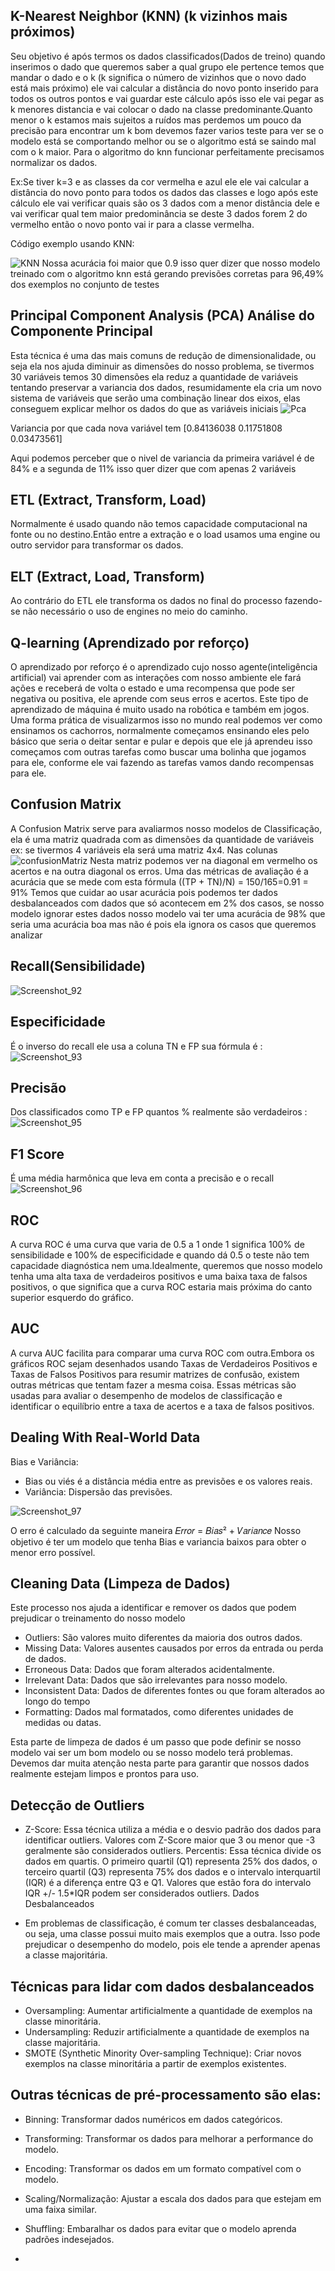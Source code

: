 
## K-Nearest Neighbor (KNN) (k vizinhos mais próximos)
Seu objetivo é após termos os dados classificados(Dados de treino) quando inserimos o dado que queremos saber a qual grupo ele pertence temos que mandar o dado e o k (k significa o número de  vizinhos que o novo dado está mais próximo) ele vai calcular a distância do novo ponto inserido para todos os outros pontos e vai guardar este cálculo após isso ele vai pegar as k menores distancia e vai colocar o dado na classe predominante.Quanto menor o k estamos mais sujeitos a ruídos mas perdemos um pouco da precisão para encontrar um k bom devemos fazer varios teste para ver se o modelo está se comportando melhor ou se o algoritmo está se saindo mal com o k maior.
Para o algoritmo do knn funcionar perfeitamente precisamos normalizar os dados.

Ex:Se  tiver k=3 e as classes da cor vermelha e azul ele ele vai calcular a distância do novo ponto para todos os dados das classes e logo após este cálculo ele vai verificar quais são os 3 dados com a menor distância dele e vai verificar qual tem maior predominância se deste 3 dados forem 2 do vermelho então o novo ponto vai ir para a classe vermelha.

Código exemplo usando KNN:


![KNN](https://github.com/danielcasanova12/Machine-Leaning-Techiniques/assets/119464431/f2f892f7-16ac-452c-b490-d9e7e542ed91)
Nossa acurácia foi maior que 0.9 isso quer dizer que nosso modelo treinado com o algoritmo knn está gerando previsões corretas para 96,49% dos exemplos no conjunto de testes

## Principal Component Analysis (PCA) Análise do Componente Principal
Esta técnica é uma das mais comuns de redução de dimensionalidade, ou seja ela nos ajuda diminuir as dimensões do nosso problema, se tivermos 30 variáveis temos 30 dimensões ela reduz a quantidade de variáveis tentando preservar a variancia dos dados, resumidamente ela cria um novo sistema de variáveis que serão uma combinação linear dos eixos, elas conseguem explicar melhor os dados do que as variáveis iniciais 
![Pca](https://github.com/danielcasanova12/Predicao/assets/119464431/d7905325-dfee-4770-971d-fd777c7c6c0b)

Variancia por que cada nova variável tem  [0.84136038 0.11751808 0.03473561]

Aqui podemos perceber que o nivel de variancia da primeira variável é de 84% e a segunda de 11%
isso quer dizer que com apenas 2 variáveis

## ETL (Extract, Transform, Load)
Normalmente é usado quando não temos capacidade computacional na fonte ou no destino.Então entre a extração e o load usamos uma engine ou outro servidor para transformar os dados.

## ELT (Extract, Load, Transform)
Ao contrário do ETL ele transforma os dados no final do processo fazendo-se não necessário o uso de engines no meio do caminho.


## Q-learning (Aprendizado por reforço)

O aprendizado por reforço é o aprendizado cujo nosso agente(inteligência artificial) vai aprender com as interações com nosso ambiente ele fará ações e receberá de volta o estado e uma recompensa que pode ser negativa ou positiva, ele aprende com seus erros e acertos. Este tipo de aprendizado de máquina é muito usado na robótica e também em jogos. Uma forma prática de visualizarmos isso no mundo real podemos ver como ensinamos os cachorros, normalmente começamos ensinando eles pelo básico que seria o deitar sentar e pular e depois que ele já aprendeu isso começamos com outras tarefas como buscar uma bolinha que jogamos para ele, conforme ele vai fazendo as tarefas vamos dando recompensas para ele.

## Confusion Matrix
A Confusion Matrix serve para avaliarmos nosso modelos de Classificação, ela é uma matriz quadrada com as dimensões da quantidade de variáveis ex: se tivermos 4 variáveis ela será uma matriz 4x4. Nas colunas 
![confusionMatriz](https://github.com/danielcasanova12/Predicao/assets/119464431/f2bb54cd-494f-44c7-97a5-b72d3772595d)
Nesta matriz podemos ver na diagonal em vermelho os acertos e na outra diagonal os erros.
Uma das métricas de avaliação é a acurácia que se mede com esta fórmula
 ((TP + TN)/N) = 150/165=0.91 = 91%
Temos que cuidar ao usar acurácia pois podemos ter dados desbalanceados com dados que só acontecem em 2% dos casos, se nosso modelo ignorar estes dados nosso modelo vai ter uma acurácia de 98% que seria uma acurácia boa mas não é pois ela ignora os casos que queremos analizar 
## Recall(Sensibilidade)
![Screenshot_92](https://github.com/danielcasanova12/Predicao/assets/119464431/2926e306-1e75-4efd-a82e-7cea78ed1ecf)
## Especificidade
É o inverso do recall ele usa a coluna TN e FP sua fórmula é :
![Screenshot_93](https://github.com/danielcasanova12/Predicao/assets/119464431/892e4cde-4975-4930-8617-d2a077acde60)

## Precisão
Dos classificados como TP e FP quantos % realmente são verdadeiros :
![Screenshot_95](https://github.com/danielcasanova12/Predicao/assets/119464431/59d11973-926e-4002-8a58-8224c530c1d9)
## F1 Score
É uma média harmônica que leva em conta a precisão e o recall 
![Screenshot_96](https://github.com/danielcasanova12/Predicao/assets/119464431/47796257-2b3f-4074-8fda-0d717aa5683e)
## ROC
A curva ROC é uma curva que varia de 0.5 a 1 onde 1 significa 100% de  sensibilidade e 100% de especificidade e quando dá 0.5 o teste não tem capacidade diagnóstica nem uma.Idealmente, queremos que nosso modelo tenha uma alta taxa de verdadeiros positivos e uma baixa taxa de falsos positivos, o que significa que a curva ROC estaria mais próxima do canto superior esquerdo do gráfico.

## AUC
A curva AUC facilita para comparar uma curva ROC com outra.Embora os gráficos ROC sejam desenhados usando Taxas de Verdadeiros Positivos e Taxas de Falsos Positivos para resumir matrizes de confusão, existem outras métricas que tentam fazer a mesma coisa. Essas métricas são usadas para avaliar o desempenho de modelos de classificação e identificar o equilíbrio entre a taxa de acertos e a taxa de falsos positivos.

## Dealing With Real-World Data
Bias e Variância: 
 * Bias ou viés é a distância média entre as previsões e os valores reais.
 * Variância: Dispersão das previsões.

![Screenshot_97](https://github.com/danielcasanova12/Predicao/assets/119464431/b0897a99-6031-4354-bb1e-8d62b896879f)

O erro é calculado da seguinte maneira
𝐸𝑟𝑟𝑜𝑟 = 𝐵𝑖𝑎𝑠² + 𝑉𝑎𝑟𝑖𝑎𝑛𝑐𝑒
Nosso objetivo é ter um modelo que tenha Bias e variancia baixos para obter o menor erro possível.

## Cleaning  Data (Limpeza de Dados)

Este processo nos ajuda a identificar e remover os dados que podem prejudicar o treinamento do nosso modelo 
* Outliers: São valores muito diferentes da maioria dos outros dados.
* Missing Data: Valores ausentes causados por erros da entrada ou perda de dados.
* Erroneous Data: Dados que foram alterados acidentalmente.
* Irrelevant Data: Dados que são irrelevantes para nosso modelo.
* Inconsistent Data: Dados de diferentes fontes ou que foram alterados ao longo do tempo
* Formatting: Dados mal formatados, como diferentes unidades de medidas ou datas.

Esta parte de limpeza de dados é um passo que pode definir se nosso modelo vai ser um bom modelo ou se nosso modelo terá problemas. Devemos dar muita atenção nesta parte para garantir que nossos dados realmente estejam limpos e prontos para uso.

## Detecção de Outliers
* Z-Score: Essa técnica utiliza a média e o desvio padrão dos dados para identificar outliers. Valores com Z-Score maior que 3 ou menor que -3 geralmente são considerados outliers.
Percentis: Essa técnica divide os dados em quartis. O primeiro quartil (Q1) representa 25% dos dados, o terceiro quartil (Q3) representa 75% dos dados e o intervalo interquartil (IQR) é a diferença entre Q3 e Q1. Valores que estão fora do intervalo IQR +/- 1.5*IQR podem ser considerados outliers.
Dados Desbalanceados

* Em problemas de classificação, é comum ter classes desbalanceadas, ou seja, uma classe possui muito mais exemplos que a outra. Isso pode prejudicar o desempenho do modelo, pois ele tende a aprender apenas a classe majoritária.

## Técnicas para lidar com dados desbalanceados
* Oversampling: Aumentar artificialmente a quantidade de exemplos na classe minoritária.
* Undersampling: Reduzir artificialmente a quantidade de exemplos na classe majoritária.
* SMOTE (Synthetic Minority Over-sampling Technique): Criar novos exemplos na classe minoritária a partir de exemplos existentes.

## Outras técnicas de pré-processamento são elas:
* Binning: Transformar dados numéricos em dados categóricos.
* Transforming: Transformar os dados para melhorar a performance do modelo.
* Encoding: Transformar os dados em um formato compatível com o modelo.
* Scaling/Normalização: Ajustar a escala dos dados para que estejam em uma faixa similar.
* Shuffling: Embaralhar os dados para evitar que o modelo aprenda padrões indesejados.

* 


